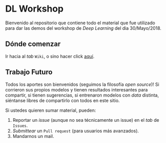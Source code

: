 # DL Workshop

Bienvenido al repositorio que contiene todo el material que fue utilizado para dar las demos del workshop de *Deep Learning* del dia 30/Mayo/2018.

## Dónde comenzar

Ir hacia al *tab* `Wiki`, o sino hacer click [aquí](https://github.com/ITBA/DL-workshop/wiki).

## Trabajo Futuro

Todos los aportes son bienvenidos (seguimos la filosofía *open source*)! Si corrieron sus propios modelos y tienen resultados interesantes para compartir, si tienen sugerencias, si entrenaron modelos con *data* distinta, siéntanse libres de compartirlo con todos en este sitio.

Si ustedes quieren sumar material, pueden:

1. Reportar un *issue* (aunque no sea técnicamente un issue) en el *tab* de `Issues`.
2. *Submittear* un `Pull request` (para usuarios más avanzados).
3. Mandarnos un mail.
